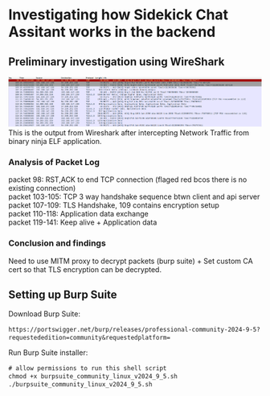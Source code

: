 # Investigating how Sidekick Chat Assitant works in the backend  
## Preliminary investigation using WireShark

![alt text for screen readers](wireshark-ss.png "Wireshark output from intercepting Binary Ninja Traffic")
This is the output from Wireshark after intercepting Network Traffic from binary ninja ELF application.    

### Analysis of Packet Log    
packet 98: RST,ACK to end TCP connection (flaged red bcos there is no existing connection)  
packet 103-105: TCP 3 way handshake sequence btwn client and api server  
packet 107-109: TLS Handshake, 109 contains encryption setup  
packet 110-118: Application data exchange  
packet 119-141: Keep alive + Application data  

### Conclusion and findings  
Need to use MITM proxy to decrypt packets (burp suite) + Set custom CA cert so that TLS encryption can be decrypted.  

## Setting up Burp Suite
Download Burp Suite:
``` 
https://portswigger.net/burp/releases/professional-community-2024-9-5?requestededition=community&requestedplatform=
```
Run Burp Suite installer:
```
# allow permissions to run this shell script  
chmod +x burpsuite_community_linux_v2024_9_5.sh  
./burpsuite_community_linux_v2024_9_5.sh
```



